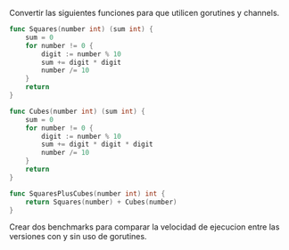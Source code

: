 Convertir las siguientes funciones para que utilicen gorutines y channels.

```go
func Squares(number int) (sum int) {
	sum = 0
	for number != 0 {
		digit := number % 10
		sum += digit * digit
		number /= 10
	}
	return
}

func Cubes(number int) (sum int) {
	sum = 0
	for number != 0 {
		digit := number % 10
		sum += digit * digit * digit
		number /= 10
	}
	return
}

func SquaresPlusCubes(number int) int {
	return Squares(number) + Cubes(number)
}
```

Crear dos benchmarks para comparar la velocidad de ejecucion entre las versiones con y sin uso de gorutines.
